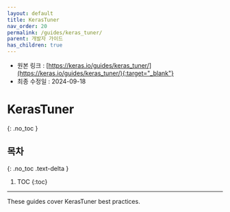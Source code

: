 ```yaml
---
layout: default
title: KerasTuner
nav_order: 20
permalink: /guides/keras_tuner/
parent: 개발자 가이드
has_children: true
---
```


* 원본 링크 : [https://keras.io/guides/keras_tuner/](https://keras.io/guides/keras_tuner/){:target="_blank"}
* 최종 수정일 : 2024-09-18

# KerasTuner
{: .no_toc }

## 목차
{: .no_toc .text-delta }

1. TOC
{:toc}

---

These guides cover KerasTuner best practices.